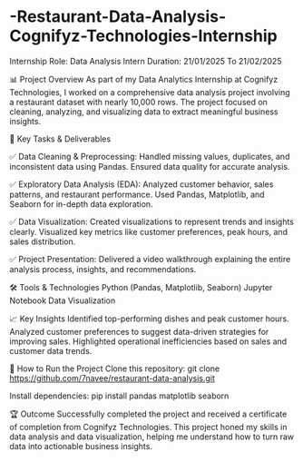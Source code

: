 # -Restaurant-Data-Analysis-Cognifyz-Technologies-Internship

Internship Role: Data Analysis Intern
Duration: 21/01/2025 To 21/02/2025

📊 Project Overview
As part of my Data Analytics Internship at Cognifyz Technologies, I worked on a comprehensive data analysis project involving a restaurant dataset with nearly 10,000 rows. The project focused on cleaning, analyzing, and visualizing data to extract meaningful business insights.

🚀 Key Tasks & Deliverables

✅ Data Cleaning & Preprocessing:
Handled missing values, duplicates, and inconsistent data using Pandas.
Ensured data quality for accurate analysis.

✅ Exploratory Data Analysis (EDA):
Analyzed customer behavior, sales patterns, and restaurant performance.
Used Pandas, Matplotlib, and Seaborn for in-depth data exploration.

✅ Data Visualization:
Created visualizations to represent trends and insights clearly.
Visualized key metrics like customer preferences, peak hours, and sales distribution.

✅ Project Presentation:
Delivered a video walkthrough explaining the entire analysis process, insights, and recommendations.

🛠️ Tools & Technologies
Python (Pandas, Matplotlib, Seaborn)
Jupyter Notebook
Data Visualization

📈 Key Insights
Identified top-performing dishes and peak customer hours.
Analyzed customer preferences to suggest data-driven strategies for improving sales.
Highlighted operational inefficiencies based on sales and customer data trends.


📁 How to Run the Project
Clone this repository: git clone https://github.com/7navee/restaurant-data-analysis.git  

Install dependencies: pip install pandas matplotlib seaborn  

🏆 Outcome
Successfully completed the project and received a certificate of completion from Cognifyz Technologies. This project honed my skills in data analysis and data visualization, helping me understand how to turn raw data into actionable business insights.



